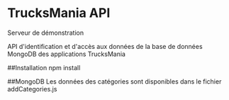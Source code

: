# TrucksMania API
Serveur de démonstration

API d'identification et d'accès aux données de la base de données MongoDB des applications TrucksMania

##Installation
npm install

##MongoDB
Les données des catégories sont disponibles dans le fichier addCategories.js
